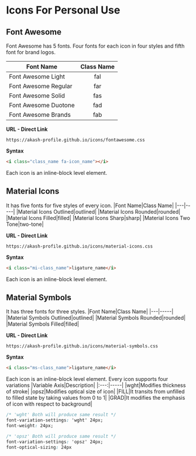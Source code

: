 # Icons For Personal Use
## Font Awesome
Font Awesome has 5 fonts. Four fonts for each icon in four styles and fifth font for brand logos.

|Font Name|Class Name|
|---------|:--------:|
|Font Awesome Light| fal|
|Font Awesome Regular|far|
|Font Awesome Solid|fas|
|Font Awesome Duotone|fad|
|Font Awesome Brands|fab|

__URL - Direct Link__
```url
https://akash-profile.github.io/icons/fontawesome.css
```

__Syntax__
```html
<i class="class_name fa-icon_name"></i>
```
Each icon is an inline-block level element.

## Material Icons
It has five fonts for five styles of every icon.
|Font Name|Class Name|
|---|-----|
|Material Icons Outlined|outlined|
|Material Icons Rounded|rounded|
|Material Icons Filled|filled|
|Material Icons Sharp|sharp|
|Material Icons Two Tone|two-tone|

__URL - Direct Link__
```url
https://akash-profile.github.io/icons/material-icons.css
```

__Syntax__
```html
<i class="mi-class_name">ligature_name</i>
```
Each icon is an inline-block level element.

## Material Symbols
It has three fonts for three styles.
|Font Name|Class Name|
|---|-----|
|Material Symbols Outlined|outlined|
|Material Symbols Rounded|rounded|
|Material Symbols Filled|filled|

__URL - Direct Link__
```url
https://akash-profile.github.io/icons/material-symbols.css
```
__Syntax__
```html
<i class="ms-class_name">ligature_name</i>
```
Each icon is an inline-block level element. Every icon supports four variations
|Variable Axis|Description|
|:---:|-----|
|wght|Modifies thickness of stroke|
|opsz|Modifies optical size of icon|
|FILL|It transits from unfilled to filled state by taking values from 0 to 1|
|GRAD|It modifies the emphasis of icon with respect to background|

```css
/* 'wght' Both will produce same result */
font-variation-settings: 'wght' 24px;
font-weight: 24px;

/* 'opsz' Both will produce same result */
font-variation-settings: 'opsz' 24px;
font-optical-sizing: 24px
```